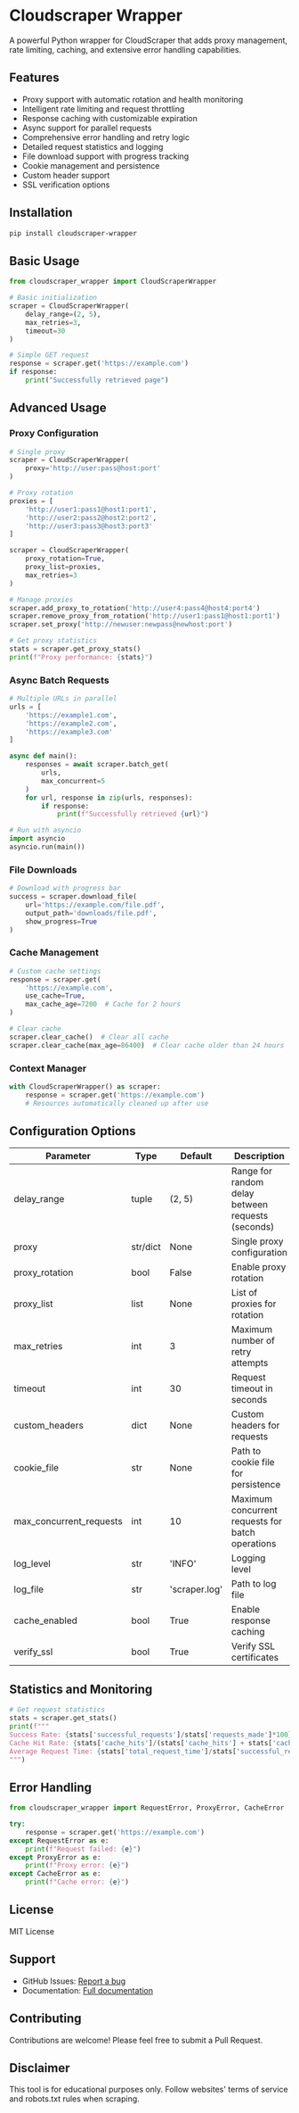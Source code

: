 # Cloudscraper Wrapper

A powerful Python wrapper for CloudScraper that adds proxy management, rate limiting, caching, and extensive error handling capabilities.

## Features

- Proxy support with automatic rotation and health monitoring
- Intelligent rate limiting and request throttling
- Response caching with customizable expiration
- Async support for parallel requests
- Comprehensive error handling and retry logic
- Detailed request statistics and logging
- File download support with progress tracking
- Cookie management and persistence
- Custom header support
- SSL verification options

## Installation

```bash
pip install cloudscraper-wrapper
```

## Basic Usage

```python
from cloudscraper_wrapper import CloudScraperWrapper

# Basic initialization
scraper = CloudScraperWrapper(
    delay_range=(2, 5),
    max_retries=3,
    timeout=30
)

# Simple GET request
response = scraper.get('https://example.com')
if response:
    print("Successfully retrieved page")
```

## Advanced Usage

### Proxy Configuration

```python
# Single proxy
scraper = CloudScraperWrapper(
    proxy='http://user:pass@host:port'
)

# Proxy rotation
proxies = [
    'http://user1:pass1@host1:port1',
    'http://user2:pass2@host2:port2',
    'http://user3:pass3@host3:port3'
]

scraper = CloudScraperWrapper(
    proxy_rotation=True,
    proxy_list=proxies,
    max_retries=3
)

# Manage proxies
scraper.add_proxy_to_rotation('http://user4:pass4@host4:port4')
scraper.remove_proxy_from_rotation('http://user1:pass1@host1:port1')
scraper.set_proxy('http://newuser:newpass@newhost:port')

# Get proxy statistics
stats = scraper.get_proxy_stats()
print(f"Proxy performance: {stats}")
```

### Async Batch Requests

```python
# Multiple URLs in parallel
urls = [
    'https://example1.com',
    'https://example2.com',
    'https://example3.com'
]

async def main():
    responses = await scraper.batch_get(
        urls,
        max_concurrent=5
    )
    for url, response in zip(urls, responses):
        if response:
            print(f"Successfully retrieved {url}")

# Run with asyncio
import asyncio
asyncio.run(main())
```

### File Downloads

```python
# Download with progress bar
success = scraper.download_file(
    url='https://example.com/file.pdf',
    output_path='downloads/file.pdf',
    show_progress=True
)
```

### Cache Management

```python
# Custom cache settings
response = scraper.get(
    'https://example.com',
    use_cache=True,
    max_cache_age=7200  # Cache for 2 hours
)

# Clear cache
scraper.clear_cache()  # Clear all cache
scraper.clear_cache(max_age=86400)  # Clear cache older than 24 hours
```

### Context Manager

```python
with CloudScraperWrapper() as scraper:
    response = scraper.get('https://example.com')
    # Resources automatically cleaned up after use
```

## Configuration Options

| Parameter | Type | Default | Description |
|-----------|------|---------|-------------|
| delay_range | tuple | (2, 5) | Range for random delay between requests (seconds) |
| proxy | str/dict | None | Single proxy configuration |
| proxy_rotation | bool | False | Enable proxy rotation |
| proxy_list | list | None | List of proxies for rotation |
| max_retries | int | 3 | Maximum number of retry attempts |
| timeout | int | 30 | Request timeout in seconds |
| custom_headers | dict | None | Custom headers for requests |
| cookie_file | str | None | Path to cookie file for persistence |
| max_concurrent_requests | int | 10 | Maximum concurrent requests for batch operations |
| log_level | str | 'INFO' | Logging level |
| log_file | str | 'scraper.log' | Path to log file |
| cache_enabled | bool | True | Enable response caching |
| verify_ssl | bool | True | Verify SSL certificates |

## Statistics and Monitoring

```python
# Get request statistics
stats = scraper.get_stats()
print(f"""
Success Rate: {stats['successful_requests']/stats['requests_made']*100}%
Cache Hit Rate: {stats['cache_hits']/(stats['cache_hits'] + stats['cache_misses'])*100}%
Average Request Time: {stats['total_request_time']/stats['successful_requests']}s
""")
```

## Error Handling

```python
from cloudscraper_wrapper import RequestError, ProxyError, CacheError

try:
    response = scraper.get('https://example.com')
except RequestError as e:
    print(f"Request failed: {e}")
except ProxyError as e:
    print(f"Proxy error: {e}")
except CacheError as e:
    print(f"Cache error: {e}")
```

## License

MIT License

## Support

- GitHub Issues: [Report a bug](https://github.com/yourusername/cloudscraper-wrapper/issues)
- Documentation: [Full documentation](https://github.com/yourusername/cloudscraper-wrapper/wiki)

## Contributing

Contributions are welcome! Please feel free to submit a Pull Request.

## Disclaimer

This tool is for educational purposes only. Follow websites' terms of service and robots.txt rules when scraping.
